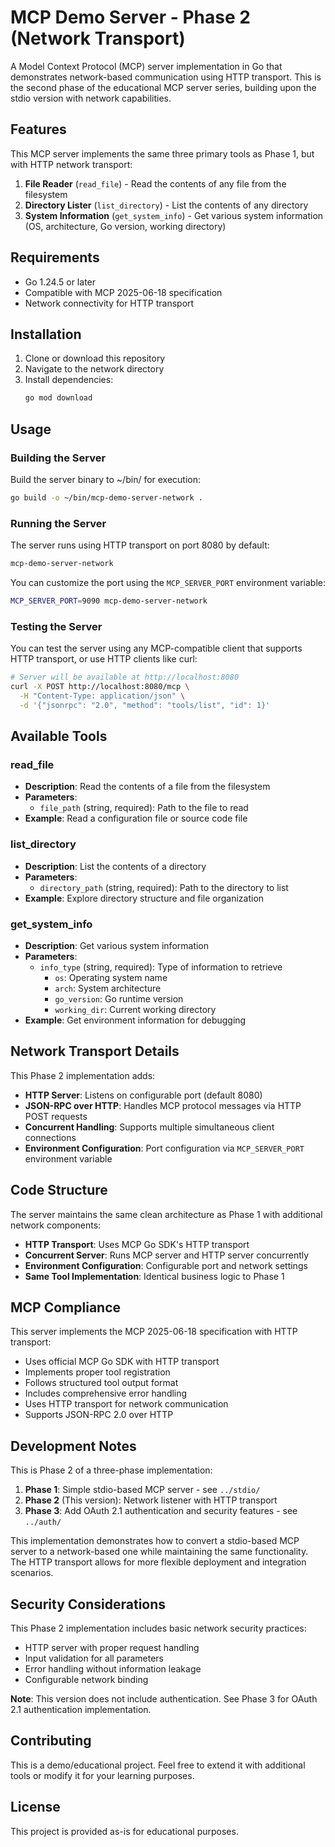 # MCP Demo Server - Phase 2 (Network Transport)

A Model Context Protocol (MCP) server implementation in Go that demonstrates network-based communication using HTTP transport. This is the second phase of the educational MCP server series, building upon the stdio version with network capabilities.

## Features

This MCP server implements the same three primary tools as Phase 1, but with HTTP network transport:

1. **File Reader** (`read_file`) - Read the contents of any file from the filesystem
2. **Directory Lister** (`list_directory`) - List the contents of any directory
3. **System Information** (`get_system_info`) - Get various system information (OS, architecture, Go version, working directory)

## Requirements

- Go 1.24.5 or later
- Compatible with MCP 2025-06-18 specification
- Network connectivity for HTTP transport

## Installation

1. Clone or download this repository
2. Navigate to the network directory
3. Install dependencies:
   ```bash
   go mod download
   ```

## Usage

### Building the Server

Build the server binary to ~/bin/ for execution:

```bash
go build -o ~/bin/mcp-demo-server-network .
```

### Running the Server

The server runs using HTTP transport on port 8080 by default:

```bash
mcp-demo-server-network
```

You can customize the port using the `MCP_SERVER_PORT` environment variable:

```bash
MCP_SERVER_PORT=9090 mcp-demo-server-network
```

### Testing the Server

You can test the server using any MCP-compatible client that supports HTTP transport, or use HTTP clients like curl:

```bash
# Server will be available at http://localhost:8080
curl -X POST http://localhost:8080/mcp \
  -H "Content-Type: application/json" \
  -d '{"jsonrpc": "2.0", "method": "tools/list", "id": 1}'
```

## Available Tools

### read_file
- **Description**: Read the contents of a file from the filesystem
- **Parameters**:
  - `file_path` (string, required): Path to the file to read
- **Example**: Read a configuration file or source code file

### list_directory
- **Description**: List the contents of a directory
- **Parameters**:
  - `directory_path` (string, required): Path to the directory to list
- **Example**: Explore directory structure and file organization

### get_system_info
- **Description**: Get various system information
- **Parameters**:
  - `info_type` (string, required): Type of information to retrieve
    - `os`: Operating system name
    - `arch`: System architecture
    - `go_version`: Go runtime version
    - `working_dir`: Current working directory
- **Example**: Get environment information for debugging

## Network Transport Details

This Phase 2 implementation adds:

- **HTTP Server**: Listens on configurable port (default 8080)
- **JSON-RPC over HTTP**: Handles MCP protocol messages via HTTP POST requests
- **Concurrent Handling**: Supports multiple simultaneous client connections
- **Environment Configuration**: Port configuration via `MCP_SERVER_PORT` environment variable

## Code Structure

The server maintains the same clean architecture as Phase 1 with additional network components:

- **HTTP Transport**: Uses MCP Go SDK's HTTP transport
- **Concurrent Server**: Runs MCP server and HTTP server concurrently
- **Environment Configuration**: Configurable port and network settings
- **Same Tool Implementation**: Identical business logic to Phase 1

## MCP Compliance

This server implements the MCP 2025-06-18 specification with HTTP transport:

- Uses official MCP Go SDK with HTTP transport
- Implements proper tool registration
- Follows structured tool output format
- Includes comprehensive error handling
- Uses HTTP transport for network communication
- Supports JSON-RPC 2.0 over HTTP

## Development Notes

This is Phase 2 of a three-phase implementation:

1. **Phase 1**: Simple stdio-based MCP server - see `../stdio/`
2. **Phase 2** (This version): Network listener with HTTP transport
3. **Phase 3**: Add OAuth 2.1 authentication and security features - see `../auth/`

This implementation demonstrates how to convert a stdio-based MCP server to a network-based one while maintaining the same functionality. The HTTP transport allows for more flexible deployment and integration scenarios.

## Security Considerations

This Phase 2 implementation includes basic network security practices:

- HTTP server with proper request handling
- Input validation for all parameters
- Error handling without information leakage
- Configurable network binding

**Note**: This version does not include authentication. See Phase 3 for OAuth 2.1 authentication implementation.

## Contributing

This is a demo/educational project. Feel free to extend it with additional tools or modify it for your learning purposes.

## License

This project is provided as-is for educational purposes.